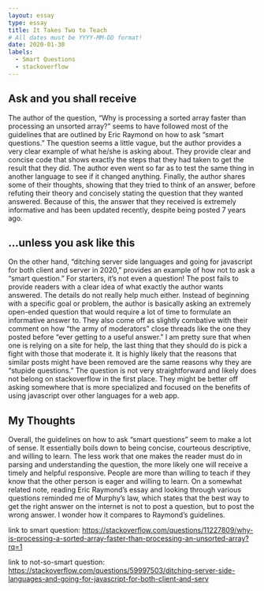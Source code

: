 ```yaml
---
layout: essay
type: essay
title: It Takes Two to Teach
# All dates must be YYYY-MM-DD format!
date: 2020-01-30
labels:
  - Smart Questions
  - stackoverflow
---
```

## Ask and you shall receive
  The author of the question, “Why is processing a sorted array faster than processing an unsorted array?” seems to have followed most of the guidelines that are outlined by Eric Raymond on how to ask “smart questions.” The question seems a little vague, but the author provides a very clear example of what he/she is asking about. They provide clear and concise code that shows exactly the steps that they had taken to get the result that they did. The author even went so far as to test the same thing in another language to see if it changed anything. Finally, the author shares some of their thoughts, showing that they tried to think of an answer, before refuting their theory and concisely stating the question that they wanted answered. Because of this, the answer that they received is extremely informative and has been updated recently, despite being posted 7 years ago.
## ...unless you ask like this 
  On the other hand, “ditching server side languages and going for javascript for both client and server in 2020,” provides an example of how not to ask a “smart question.” For starters, it’s not even a question! The post fails to provide readers with a clear idea of what exactly the author wants answered. The details do not really help much either. Instead of beginning with a specific goal or problem, the author is basically asking an extremely open-ended question that would require a lot of time to formulate an informative answer to. They also come off as slightly combative with their comment on how “the army of moderators” close threads like the one they posted before “ever getting to a useful answer.” I am pretty sure that when one is relying on a site for help, the last thing that they should do is pick a fight with those that moderate it. It is highly likely that the reasons that similar posts might have been removed are the same reasons why they are “stupide questions.”  The question is not very straightforward and likely does not belong on stackoverflow in the first place. They might be better off asking somewhere that is more specialized and focused on the benefits of using javascript over other languages for a web app.
## My Thoughts
  Overall, the guidelines on how to ask “smart questions” seem to make a lot of sense. It essentially boils down to being concise, courteous descriptive, and willing to learn. The less work that one makes the reader must do in parsing and understanding the question, the more likely one will receive a timely and helpful responsive. People are more than willing to teach if they know that the other person is eager and willing to learn. On a somewhat related note, reading Eric Raymond’s essay and looking through various questions reminded me of Murphy’s law, which states that the best way to get the right answer on the internet is not to post a question, but to post the wrong answer. I wonder how it compares to Raymond’s guidelines. 

link to smart question: https://stackoverflow.com/questions/11227809/why-is-processing-a-sorted-array-faster-than-processing-an-unsorted-array?rq=1

link to not-so-smart question: https://stackoverflow.com/questions/59997503/ditching-server-side-languages-and-going-for-javascript-for-both-client-and-serv
